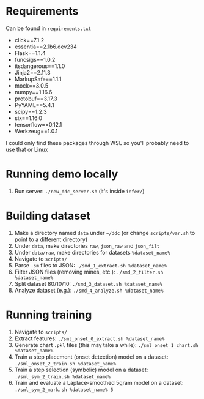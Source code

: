 # Requirements

Can be found in `requirements.txt`

* click==7.1.2
* essentia==2.1b6.dev234
* Flask==1.1.4
* funcsigs==1.0.2
* itsdangerous==1.1.0
* Jinja2==2.11.3
* MarkupSafe==1.1.1
* mock==3.0.5
* numpy==1.16.6
* protobuf==3.17.3
* PyYAML==5.4.1
* scipy==1.2.3
* six==1.16.0
* tensorflow==0.12.1
* Werkzeug==1.0.1

I could only find these packages through WSL so you'll probably need to use that or Linux

# Running demo locally

1. Run server: `./new_ddc_server.sh` (it's inside `infer/`)

# Building dataset

1. Make a directory named `data` under `~/ddc` (or change `scripts/var.sh` to point to a different directory)
1. Under `data`, make directories `raw`, `json_raw` and `json_filt`
1. Under `data/raw`, make directories for datasets `%dataset_name%`
1. Navigate to `scripts/`
1. Parse `.sm` files to JSON: `./smd_1_extract.sh %dataset_name%`
1. Filter JSON files (removing mines, etc.): `./smd_2_filter.sh %dataset_name%`
1. Split dataset 80/10/10: `./smd_3_dataset.sh %dataset_name%`
1. Analyze dataset (e.g.): `./smd_4_analyze.sh %dataset_name%`

# Running training

1. Navigate to `scripts/`
1. Extract features: `./sml_onset_0_extract.sh %dataset_name%`
1. Generate chart `.pkl` files (this may take a while): `./sml_onset_1_chart.sh %dataset_name%`
1. Train a step placement (onset detection) model on a dataset: `./sml_onset_2_train.sh %dataset_name%`
1. Train a step selection (symbolic) model on a dataset: `./sml_sym_2_train.sh %dataset_name%`
1. Train and evaluate a Laplace-smoothed 5gram model on a dataset: `./sml_sym_2_mark.sh %dataset_name% 5`